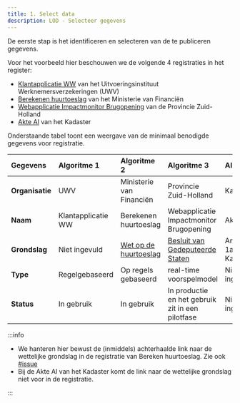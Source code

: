 ```yaml
---
title: 1. Select data
description: LOD - Selecteer gegevens
---
```


De eerste stap is het identificeren en selecteren van de te publiceren gegevens.

Voor het voorbeeld hier beschouwen we de volgende 4 registraties in het register:
- [Klantapplicatie WW](https://algoritmes.overheid.nl/algoritme/klantapplicatie-ww-uitvoeringsinstituut-werknemersverzekeringen-uwv) van het Uitvoeringsinstituut Werknemersverzekeringen (UWV)
- [Berekenen huurtoeslag](https://algoritmes.overheid.nl/algoritme/berekenen-huurtoeslag-ministerie-van-financien) van het Ministerie van Financiën
- [Webapplicatie Impactmonitor Brugopening](https://algoritmes.overheid.nl/algoritme/webapplicatie-impactmonitor-brugopening-provincie-zuid-holland) van de Provincie Zuid-Holland
- [Akte AI](https://algoritmes.overheid.nl/algoritme/akte-ai-kadaster) van het Kadaster

Onderstaande tabel toont een weergave van de minimaal benodigde gegevens voor registratie.

| Gegevens           | Algoritme 1 | Algoritme 2 | Algoritme 3 | Algoritme 4 |
| :----------------- | :---------- | :---------- | :---------- | :---------- |
| **Organisatie**    | UWV | Ministerie van Financiën | Provincie Zuid-Holland | Kadaster |
| **Naam**           | Klantapplicatie WW | Berekenen huurtoeslag | Webapplicatie Impactmonitor Brugopening | Akte AI |
| **Grondslag**      | Niet ingevuld | [Wet op de huurtoeslag](https://wetten.overheid.nl/BWBR0008659/2022-01-01) | [Besluit van Gedeputeerde Staten](https://lokaleregelgeving.overheid.nl/CVDR431299/1) | Artikel 3, lid 1a Kadasterwet |
| **Type**           | Regelgebaseerd | Op regels gebaseerd | real-time voorspelmodel | Niet ingevuld |
| **Status**         | In gebruik | In gebruik | In productie en het gebruik zit in een pilotfase | Niet ingevuld |

:::info

- We hanteren hier bewust de (inmiddels) achterhaalde link naar de wettelijke grondslag in de registratie van Bereken huurtoeslag. Zie ook [#issue](https://github.com/MinBZK/Algoritmeregister/issues/7)
- Bij de Akte AI van het Kadaster komt de link naar de wettelijke grondslag niet voor in de registratie.

:::